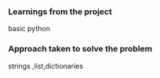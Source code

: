 ### Learnings from the project

 basic python


### Approach taken to solve the problem

 strings ,list,dictionaries


